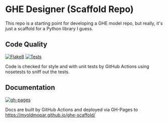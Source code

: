 # GHE Designer (Scaffold Repo)

This repo is a starting point for developing a GHE model repo, but really, it's just a scaffold for a Python library I guess.

## Code Quality

[![Flake8](https://github.com/Myoldmopar/ghe-scaffold/actions/workflows/flake8.yml/badge.svg)](https://github.com/Myoldmopar/ghe-scaffold/actions/workflows/flake8.yml)
[![Tests](https://github.com/Myoldmopar/ghe-scaffold/actions/workflows/test.yml/badge.svg)](https://github.com/Myoldmopar/ghe-scaffold/actions/workflows/test.yml)

Code is checked for style and with unit tests by GitHub Actions using nosetests to sniff out the tests.

## Documentation

[![gh-pages](https://github.com/Myoldmopar/ghe-scaffold/actions/workflows/pages/pages-build-deployment/badge.svg?branch=gh-pages)](https://github.com/Myoldmopar/ghe-scaffold/actions/workflows/pages/pages-build-deployment)

Docs are built by GitHub Actions and deployed via GH-Pages to https://myoldmopar.github.io/ghe-scaffold/